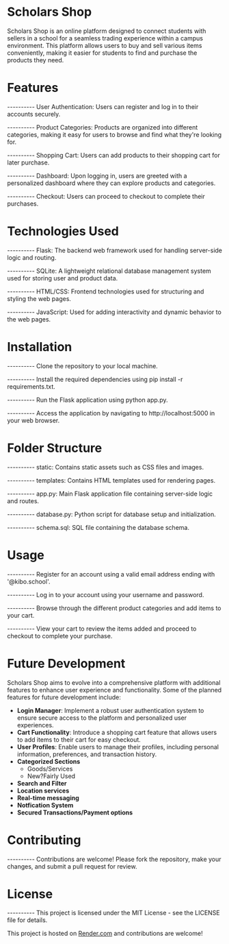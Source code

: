# Scholars Shop

Scholars Shop is an online platform designed to connect students with sellers in a school for a seamless trading experience within a campus environment. This platform allows users to buy and sell various items conveniently, making it easier for students to find and purchase the products they need.

# Features
----------   User Authentication: Users can register and log in to their accounts securely.

----------   Product Categories: Products are organized into different categories, making it easy for users to browse and find what they're looking for.

----------   Shopping Cart: Users can add products to their shopping cart for later purchase.

----------   Dashboard: Upon logging in, users are greeted with a personalized dashboard where they can explore products and categories.

----------   Checkout: Users can proceed to checkout to complete their purchases.

# Technologies Used
----------   Flask: The backend web framework used for handling server-side logic and routing.

----------   SQLite: A lightweight relational database management system used for storing user and product data.

----------   HTML/CSS: Frontend technologies used for structuring and styling the web pages.

----------   JavaScript: Used for adding interactivity and dynamic behavior to the web pages.

# Installation

----------   Clone the repository to your local machine.

----------   Install the required dependencies using pip install -r requirements.txt.

----------   Run the Flask application using python app.py.

----------   Access the application by navigating to http://localhost:5000 in your web browser.

# Folder Structure
----------   static: Contains static assets such as CSS files and images.

----------   templates: Contains HTML templates used for rendering pages.

----------   app.py: Main Flask application file containing server-side logic and routes.

----------   database.py: Python script for database setup and initialization.

----------   schema.sql: SQL file containing the database schema.

# Usage
----------   Register for an account using a valid email address ending with '@kibo.school'.

----------   Log in to your account using your username and password.

----------   Browse through the different product categories and add items to your cart.

----------   View your cart to review the items added and proceed to checkout to complete your purchase.

# Future Development

Scholars Shop aims to evolve into a comprehensive platform with additional features to enhance user experience and functionality. Some of the planned features for future development include:

- **Login Manager**: Implement a robust user authentication system to ensure secure access to the platform and personalized user experiences.
- **Cart Functionality**: Introduce a shopping cart feature that allows users to add items to their cart for easy checkout.
- **User Profiles**: Enable users to manage their profiles, including personal information, preferences, and transaction history.
- **Categorized Sections**
  - Goods/Services
  - New?Fairly Used
- **Search and Filter**
- **Location services**
- **Real-time messaging**
- **Notfication System**
- **Secured Transactions/Payment options**

# Contributing
----------   Contributions are welcome! Please fork the repository, make your changes, and submit a pull request for review.

# License
----------   This project is licensed under the MIT License - see the LICENSE file for details.

This project is hosted on [Render.com](https://scholars-shop.onrender.com/) and contributions are welcome!
